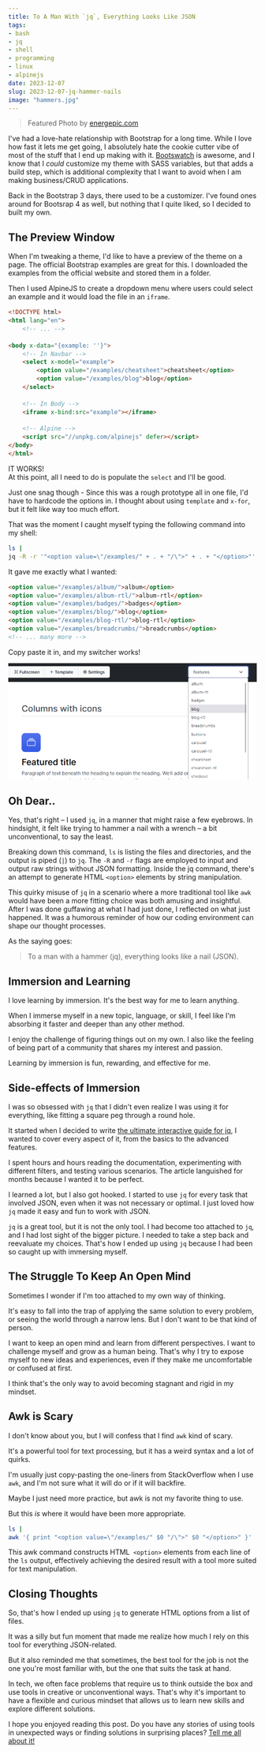 ```yaml
---
title: To A Man With `jq`, Everything Looks Like JSON
tags:
- bash
- jq
- shell
- programming
- linux
- alpinejs
date: 2023-12-07
slug: 2023-12-07-jq-hammer-nails
image: "hammers.jpg"
---
```


> Featured Photo by [energepic.com](https://www.pexels.com/photo/tool-set-on-plank-175039/)

I've had a love-hate relationship with Bootstrap for a long time. While I love how fast it lets me get going, I absolutely hate the cookie cutter vibe of most of the stuff that I end up making with it. [Bootswatch](https://bootswatch.com) is awesome, and I know that I _could_ customize my theme with SASS variables, but that adds a build step, which is additional complexity that I want to avoid when I am making business/CRUD applications.

Back in the Bootstrap 3 days, there used to be a customizer. I've found ones around for Bootsrap 4 as well, but nothing that I quite liked, so I decided to built my own.

## The Preview Window

When I'm tweaking a theme, I'd like to have a preview of the theme on a page. The official Bootstrap examples are great for this. I downloaded the examples from the official website and stored them in a folder. 

Then I used AlpineJS to create a dropdown menu where users could select an example and it would load the file in an `iframe`.

```html
<!DOCTYPE html>
<html lang="en">
    <!-- ... -->

<body x-data="{example: ''}">
    <!-- In Navbar -->
    <select x-model="example">
        <option value="/examples/cheatsheet">cheatsheet</option>
        <option value="/examples/blog">blog</option>
    </select>

    <!-- In Body -->
    <iframe x-bind:src="example"></iframe>

    <!-- Alpine -->
    <script src="//unpkg.com/alpinejs" defer></script>
</body>
</html>
```

IT WORKS!  
At this point, all I need to do is populate the `select` and I'll be good. 

Just one snag though - Since this was a rough prototype all in one file, I'd have to hardcode the options in. I thought about using `template` and `x-for`, but it felt like way too much effort.

That was the moment I caught myself typing the following command into my shell:

```bash
ls | 
jq -R -r '"<option value=\"/examples/" + . + "/\">" + . + "</option>"'
```
It gave me exactly what I wanted:
```html
<option value="/examples/album/">album</option>
<option value="/examples/album-rtl/">album-rtl</option>
<option value="/examples/badges/">badges</option>
<option value="/examples/blog/">blog</option>
<option value="/examples/blog-rtl/">blog-rtl</option>
<option value="/examples/breadcrumbs/">breadcrumbs</option>
<!-- ... many more -->
```

Copy paste it in, and my switcher works!

![customizr switcher](customizr.png)

## Oh Dear..
Yes, that's right – I used `jq`, in a manner that might raise a few eyebrows. In hindsight, it felt like trying to hammer a nail with a wrench – a bit unconventional, to say the least.

Breaking down this command, `ls` is listing the files and directories, and the output is piped (`|`) to `jq`. The `-R` and `-r` flags are employed to input and output raw strings without JSON formatting. Inside the jq command, there's an attempt to generate HTML `<option>` elements by string manipulation.

This quirky misuse of `jq` in a scenario where a more traditional tool like `awk` would have been a more fitting choice was both amusing and insightful. After I was done guffawing at what I had just done, I reflected on what just happened. It was a humorous reminder of how our coding environment can shape our thought processes. 

As the saying goes:  

> To a man with a hammer (jq), everything looks like a nail (JSON).

## Immersion and Learning
I love learning by immersion. It's the best way for me to learn anything. 

When I immerse myself in a new topic, language, or skill, I feel like I'm absorbing it faster and deeper than any other method. 

I enjoy the challenge of figuring things out on my own. I also like the feeling of being part of a community that shares my interest and passion.

Learning by immersion is fun, rewarding, and effective for me.

## Side-effects of Immersion
I was so obsessed with `jq` that I didn't even realize I was using it for everything, like fitting a square peg through a round hole. 

It started when I decided to write [the ultimate interactive guide for jq](/blog/2023-11-06-jq-by-example/), I wanted to cover every aspect of it, from the basics to the advanced features. 

I spent hours and hours reading the documentation, experimenting with different filters, and testing various scenarios. The article languished for months because I wanted it to be perfect.

I learned a lot, but I also got hooked. I started to use `jq` for every task that involved JSON, even when it was not necessary or optimal. I just loved how `jq` made it easy and fun to work with JSON. 

`jq` is a great tool, but it is not the only tool. I had become too attached to `jq`, and I had lost sight of the bigger picture. I needed to take a step back and reevaluate my choices. That's how I ended up using `jq` because I had been so caught up with immersing myself.

## The Struggle To Keep An Open Mind

Sometimes I wonder if I'm too attached to my own way of thinking.

It's easy to fall into the trap of applying the same solution to every problem, or seeing the world through a narrow lens. But I don't want to be that kind of person. 

I want to keep an open mind and learn from different perspectives. I want to challenge myself and grow as a human being. That's why I try to expose myself to new ideas and experiences, even if they make me uncomfortable or confused at first. 

I think that's the only way to avoid becoming stagnant and rigid in my mindset.

## Awk is Scary
I don't know about you, but I will confess that I find `awk` kind of scary. 

It's a powerful tool for text processing, but it has a weird syntax and a lot of quirks. 

I'm usually just copy-pasting the one-liners from StackOverflow when I use `awk`, and I'm not sure what it will do or if it will backfire. 

Maybe I just need more practice, but awk is not my favorite thing to use.

But this _is_ where it would have been more appropriate. 

```bash
ls | 
awk '{ print "<option value=\"/examples/" $0 "/\">" $0 "</option>" }'
```

This awk command constructs HTML` <option>` elements from each line of the `ls` output, effectively achieving the desired result with a tool more suited for text manipulation.

## Closing Thoughts

So, that's how I ended up using `jq` to generate HTML options from a list of files. 

It was a silly but fun moment that made me realize how much I rely on this tool for everything JSON-related. 

But it also reminded me that sometimes, the best tool for the job is not the one you're most familiar with, but the one that suits the task at hand. 

In tech, we often face problems that require us to think outside the box and use tools in creative or unconventional ways. That's why it's important to have a flexible and curious mindset that allows us to learn new skills and explore different solutions. 

I hope you enjoyed reading this post. Do you have any stories of using tools in unexpected ways or finding solutions in surprising places? [Tell me all about it!](mailto:hello@ishan.page)
